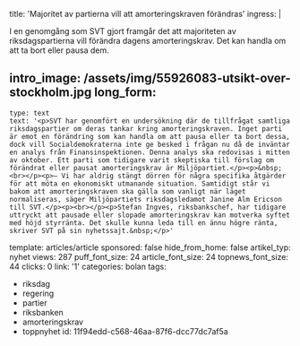 title: 'Majoritet av partierna vill att amorteringskraven förändras'
ingress: |
  <p>I en genomgång som SVT gjort framgår det att majoriteten av riksdagspartierna vill förändra dagens amorteringskrav. Det kan handla om att ta bort eller pausa dem.
  </p>
  
intro_image: /assets/img/55926083-utsikt-over-stockholm.jpg
long_form:
  -
    type: text
    text: '<p>SVT har genomfört en undersökning där de tillfrågat samtliga riksdagspartier om deras tankar kring amorteringskraven. Inget parti är emot en förändring som kan handla om att pausa eller ta bort dessa, dock vill Socialdemokraterna inte ge besked i frågan nu då de inväntar en analys från Finansinspektionen. Denna analys ska redovisas i mitten av oktober. Ett parti som tidigare varit skeptiska till förslag om förändrat eller pausat amorteringskrav är Miljöpartiet.</p><p>&nbsp;<br></p><p>– Vi har aldrig stängt dörren för några specifika åtgärder för att möta en ekonomiskt utmanande situation. Samtidigt står vi bakom att amorteringskraven ska gälla som vanligt när läget normaliseras, säger Miljöpartiets riksdagsledamot Janine Alm Ericson till SVT.</p><p><br></p><p>Stefan Ingves, riksbankschef, har tidigare uttryckt att pausade eller slopade amorteringskrav kan motverka syftet med höjd styrränta. Det skulle kunna leda till en ännu högre ränta, skriver SVT på sin nyhetssajt.&nbsp;</p>'
template: articles/article
sponsored: false
hide_from_home: false
artikel_typ: nyhet
views: 287
puff_font_size: 24
article_font_size: 24
topnews_font_size: 44
clicks: 0
link: '1'
categories: bolan
tags:
  - riksdag
  - regering
  - partier
  - riksbanken
  - amorteringskrav
  - toppnyhet
id: 11f94edd-c568-46aa-87f6-dcc77dc7af5a
